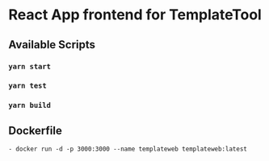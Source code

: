 # React App frontend for TemplateTool

## Available Scripts

### `yarn start`

### `yarn test`

### `yarn build`

## Dockerfile
    - docker run -d -p 3000:3000 --name templateweb templateweb:latest 
